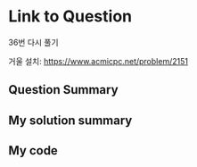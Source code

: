 # Link to Question

36번 다시 풀기

거울 설치: https://www.acmicpc.net/problem/2151

## Question Summary

## My solution summary

## My code
